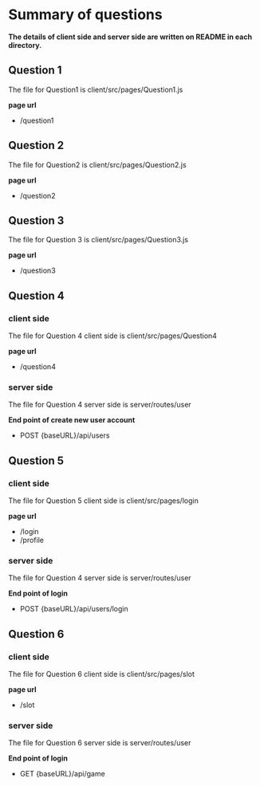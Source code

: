 # Summary of questions

**The details of client side and server side are written on README in each directory.**

## Question 1

The file for Question1 is client/src/pages/Question1.js

**page url**

- /question1

## Question 2

The file for Question2 is client/src/pages/Question2.js

**page url**

- /question2

## Question 3

The file for Question 3 is client/src/pages/Question3.js

**page url**

- /question3

## Question 4

### client side

The file for Question 4 client side is client/src/pages/Question4

**page url**

- /question4

### server side

The file for Question 4 server side is server/routes/user

**End point of create new user account**

- POST {baseURL}/api/users

## Question 5

### client side

The file for Question 5 client side is client/src/pages/login

**page url**

- /login
- /profile

### server side

The file for Question 4 server side is server/routes/user

**End point of login**

- POST {baseURL}/api/users/login

## Question 6

### client side

The file for Question 6 client side is client/src/pages/slot

**page url**

- /slot

### server side

The file for Question 6 server side is server/routes/user

**End point of login**

- GET {baseURL}/api/game
